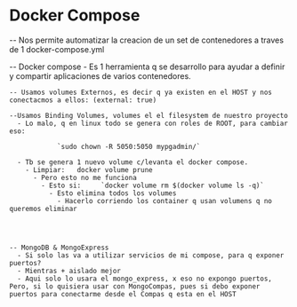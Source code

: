 # Docker Compose
  -- Nos permite automatizar la creacion de un set de contenedores a traves de 1 
      docker-compose.yml



  -- Docker compose
    - Es 1 herramienta q se desarrollo para ayudar a definir y compartir aplicaciones de varios contenedores.


    -- Usamos volumes Externos, es decir q ya existen en el HOST y nos conectacmos a ellos: (external: true)

    --Usamos Binding Volumes, volumes el el filesystem de nuestro proyecto
      - Lo malo, q en linux todo se genera con roles de ROOT, para cambiar eso:

                `sudo chown -R 5050:5050 mypgadmin/`
      
      - Tb se genera 1 nuevo volume c/levanta el docker compose.
        - Limpiar:   docker volume prune
          - Pero esto no me funciona
            - Esto si:     `docker volume rm $(docker volume ls -q)`
              - Esto elimina todos los volumes
                - Hacerlo corriendo los container q usan volumens q no queremos eliminar




    -- MongoDB & MongoExpress
      - Si solo las va a utilizar servicios de mi compose, para q exponer puertos?
      - Mientras + aislado mejor
      - Aqui solo lo usara el mongo_express, x eso no expongo puertos, Pero, si lo quisiera usar con MongoCompas, pues si debo exponer puertos para conectarme desde el Compas q esta en el HOST





